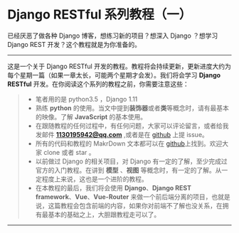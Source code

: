 # **Django RESTful 系列教程（一）**

已经厌恶了做各种 Django 博客，想练习新的项目？想深入 Django ？想学习 Django REST 开发？这个教程就是为你准备的。

---
这是一个关于 Django RESTful 开发的教程。教程将会持续更新，更新进度大约为每个星期一篇（如果一章太长，可能两个星期才会发）。我们将会学习 **Django RESTful** 开发。在你阅读这个系列的教程之前，你需要注意这些：
>* 笔者用的是 python3.5 ，Django 1.11
>* 熟练 **python** 的使用。当文中提到**装饰器**或者**类**等概念时，请有最基本的映像。了解 **JavaScript** 的基本使用。
>* 在跟随教程的任何过程中，有任何问题，大家可以评论留言，或者给我发邮件 **1130195942@qq.com** ,或者是在 [github](http://github.com/Ucag/django-rest) 上提 issue。
>* 所有的代码和教程的 MakrDown 文本都可以在 [github](http://github.com/Ucag/django-rest)上找到。欢迎大家 clone 或者 star 。
>* 以前做过 Django 的相关项目，对 Django 有一定的了解，至少完成过官方的入门教程。在讲到 **模型** 、**视图** 等概念时，有一定的了解。从一定程度上来说，这也是一个进阶的教程。
>* 在本教程的最后，我们将会使用 **Django**、**Django REST framework**、**Vue**、**Vue-Router** 来做一个前后端分离的项目，也就是说，这篇教程会包含前端的内容，如果你对前端不了解也没关系，在拥有最基本的基础之上，大胆跟教程走可以了。
---

